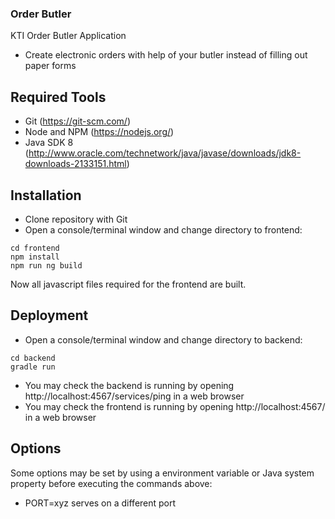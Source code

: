 ### Order Butler

KTI Order Butler Application
* Create electronic orders with help of your butler instead of filling out paper forms

## Required Tools
* Git (https://git-scm.com/)
* Node and NPM (https://nodejs.org/)
* Java SDK 8 (http://www.oracle.com/technetwork/java/javase/downloads/jdk8-downloads-2133151.html)

## Installation
* Clone repository with Git
* Open a console/terminal window and change directory to frontend:
```
cd frontend
npm install
npm run ng build
```
Now all javascript files required for the frontend are built.

## Deployment
* Open a console/terminal window and change directory to backend:
```
cd backend
gradle run
```
* You may check the backend is running by opening http://localhost:4567/services/ping in a web browser
* You may check the frontend is running by opening http://localhost:4567/ in a web browser

## Options
Some options may be set by using a environment variable or Java system property before executing the commands above:
* PORT=xyz serves on a different port